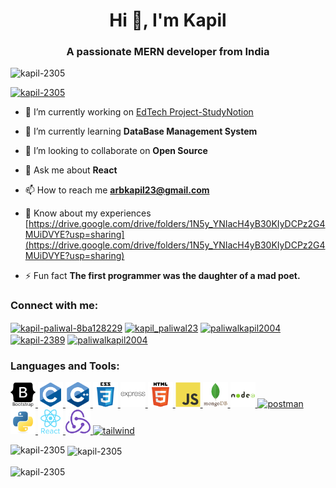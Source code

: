<h1 align="center">Hi 👋, I'm Kapil</h1>
<h3 align="center">A passionate MERN developer from India</h3>

<p align="left"> <img src="https://komarev.com/ghpvc/?username=kapil-2305&label=Profile%20views&color=0e75b6&style=flat" alt="kapil-2305" /> </p>

<p align="left"> <a href="https://github.com/ryo-ma/github-profile-trophy"><img src="https://github-profile-trophy.vercel.app/?username=kapil-2305" alt="kapil-2305" /></a> </p>

- 🔭 I’m currently working on [EdTech Project-StudyNotion](https://study-notion-kapil-2305.vercel.app/)

- 🌱 I’m currently learning **DataBase Management System**

- 👯 I’m looking to collaborate on **Open Source**

- 💬 Ask me about **React**

- 📫 How to reach me **arbkapil23@gmail.com**

- 📄 Know about my experiences [https://drive.google.com/drive/folders/1N5y_YNIacH4yB30KIyDCPz2G4MUiDVYE?usp=sharing](https://drive.google.com/drive/folders/1N5y_YNIacH4yB30KIyDCPz2G4MUiDVYE?usp=sharing)

- ⚡ Fun fact **The first programmer was the daughter of a mad poet.**

<h3 align="left">Connect with me:</h3>
<p align="left">
<a href="https://linkedin.com/in/kapil-paliwal-8ba128229" target="blank"><img align="center" src="https://raw.githubusercontent.com/rahuldkjain/github-profile-readme-generator/master/src/images/icons/Social/linked-in-alt.svg" alt="kapil-paliwal-8ba128229" height="30" width="40" /></a>
<a href="https://instagram.com/kapil_paliwal23" target="blank"><img align="center" src="https://raw.githubusercontent.com/rahuldkjain/github-profile-readme-generator/master/src/images/icons/Social/instagram.svg" alt="kapil_paliwal23" height="30" width="40" /></a>
<a href="https://www.hackerrank.com/paliwalkapil2004" target="blank"><img align="center" src="https://raw.githubusercontent.com/rahuldkjain/github-profile-readme-generator/master/src/images/icons/Social/hackerrank.svg" alt="paliwalkapil2004" height="30" width="40" /></a>
<a href="https://www.leetcode.com/kapil_2389" target="blank"><img align="center" src="https://raw.githubusercontent.com/rahuldkjain/github-profile-readme-generator/master/src/images/icons/Social/leet-code.svg" alt="kapil-2389" height="30" width="40" /></a>
<a href="https://auth.geeksforgeeks.org/user/paliwalkapil2004" target="blank"><img align="center" src="https://raw.githubusercontent.com/rahuldkjain/github-profile-readme-generator/master/src/images/icons/Social/geeks-for-geeks.svg" alt="paliwalkapil2004" height="30" width="40" /></a>
</p>

<h3 align="left">Languages and Tools:</h3>
<p align="left"> <a href="https://getbootstrap.com" target="_blank" rel="noreferrer"> <img src="https://raw.githubusercontent.com/devicons/devicon/master/icons/bootstrap/bootstrap-plain-wordmark.svg" alt="bootstrap" width="40" height="40"/> </a> <a href="https://www.cprogramming.com/" target="_blank" rel="noreferrer"> <img src="https://raw.githubusercontent.com/devicons/devicon/master/icons/c/c-original.svg" alt="c" width="40" height="40"/> </a> <a href="https://www.w3schools.com/cpp/" target="_blank" rel="noreferrer"> <img src="https://raw.githubusercontent.com/devicons/devicon/master/icons/cplusplus/cplusplus-original.svg" alt="cplusplus" width="40" height="40"/> </a> <a href="https://www.w3schools.com/css/" target="_blank" rel="noreferrer"> <img src="https://raw.githubusercontent.com/devicons/devicon/master/icons/css3/css3-original-wordmark.svg" alt="css3" width="40" height="40"/> </a> <a href="https://expressjs.com" target="_blank" rel="noreferrer"> <img src="https://raw.githubusercontent.com/devicons/devicon/master/icons/express/express-original-wordmark.svg" alt="express" width="40" height="40"/> </a> <a href="https://www.w3.org/html/" target="_blank" rel="noreferrer"> <img src="https://raw.githubusercontent.com/devicons/devicon/master/icons/html5/html5-original-wordmark.svg" alt="html5" width="40" height="40"/> </a> <a href="https://developer.mozilla.org/en-US/docs/Web/JavaScript" target="_blank" rel="noreferrer"> <img src="https://raw.githubusercontent.com/devicons/devicon/master/icons/javascript/javascript-original.svg" alt="javascript" width="40" height="40"/> </a> <a href="https://www.mongodb.com/" target="_blank" rel="noreferrer"> <img src="https://raw.githubusercontent.com/devicons/devicon/master/icons/mongodb/mongodb-original-wordmark.svg" alt="mongodb" width="40" height="40"/> </a> <a href="https://nodejs.org" target="_blank" rel="noreferrer"> <img src="https://raw.githubusercontent.com/devicons/devicon/master/icons/nodejs/nodejs-original-wordmark.svg" alt="nodejs" width="40" height="40"/> </a> <a href="https://postman.com" target="_blank" rel="noreferrer"> <img src="https://www.vectorlogo.zone/logos/getpostman/getpostman-icon.svg" alt="postman" width="40" height="40"/> </a> <a href="https://www.python.org" target="_blank" rel="noreferrer"> <img src="https://raw.githubusercontent.com/devicons/devicon/master/icons/python/python-original.svg" alt="python" width="40" height="40"/> </a> <a href="https://reactjs.org/" target="_blank" rel="noreferrer"> <img src="https://raw.githubusercontent.com/devicons/devicon/master/icons/react/react-original-wordmark.svg" alt="react" width="40" height="40"/> </a> <a href="https://redux.js.org" target="_blank" rel="noreferrer"> <img src="https://raw.githubusercontent.com/devicons/devicon/master/icons/redux/redux-original.svg" alt="redux" width="40" height="40"/> </a> <a href="https://tailwindcss.com/" target="_blank" rel="noreferrer"> <img src="https://www.vectorlogo.zone/logos/tailwindcss/tailwindcss-icon.svg" alt="tailwind" width="40" height="40"/> </a> </p>

<p><img align="left" src="https://github-readme-stats.vercel.app/api/top-langs?username=kapil-2305&show_icons=true&locale=en&layout=compact" alt="kapil-2305" /></p>

<p>&nbsp;<img align="center" src="https://github-readme-stats.vercel.app/api?username=kapil-2305&show_icons=true&locale=en" alt="kapil-2305" /></p>

<p><img align="center" src="https://github-readme-streak-stats.herokuapp.com/?user=kapil-2305&" alt="kapil-2305" /></p>
